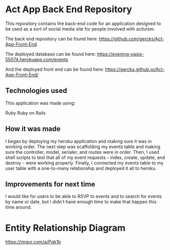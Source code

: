 # Act App Back End Repository

This repository contains the back-end code for an application designed to be used as a sort of social media site for people involved with activism.

The back end repository can be found here: https://github.com/gercks/Act-App-Front-End

The deployed database can be found here: https://evening-oasis-55074.herokuapp.com/events

And the deployed front end can be found here: https://gercks.github.io/Act-App-Front-End/

## Technologies used

This application was made using:

Ruby
Ruby on Rails

## How it was made

I began by deploying my heroku application and making sure it was in working order. The next step was scaffolding my events table and making sure the controller, model, serialer, and routes were in order. Then, I used shell scripts to test that all of my event requests - index, create, update, and destroy - were working properly. Finally, I connected my events table to my user table with a one-to-many relationship and deployed it all to heroku.

## Improvements for next time

I would like for users to be able to RSVP to events and to search for events by name or date, but I didn't have enough time to make that happen this time around.

# Entity Relationship Diagram

https://imgur.com/a/Pqk1b
